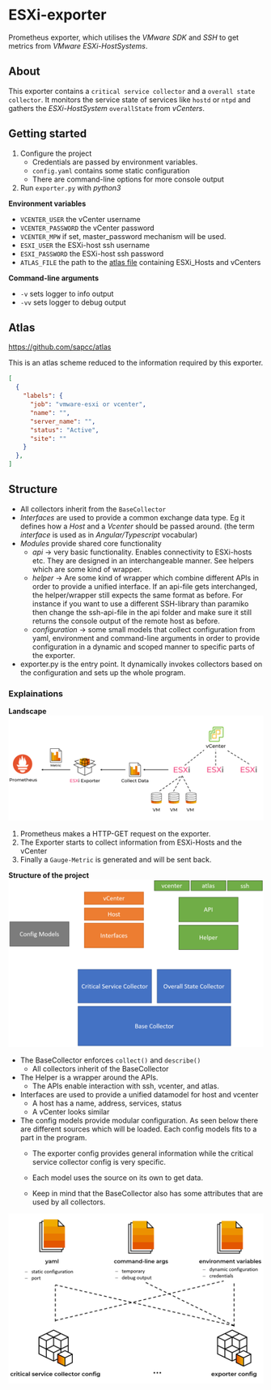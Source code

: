 # ESXi-exporter
Prometheus exporter, which utilises the _VMware SDK_ and _SSH_ to get metrics from _VMware ESXi-HostSystems_.

## About
This exporter contains a `critical service collector` and a `overall state collector`. It monitors the service state of services like `hostd` or `ntpd` and gathers the _ESXi-HostSystem_ `overallState` from _vCenters_. 


## Getting started

1. Configure the project
    - Credentials are passed by environment variables.
    - `config.yaml` contains some static configuration
    - There are command-line options for more console output
2. Run `exporter.py` with _python3_

**Environment variables**
- `VCENTER_USER` the vCenter username
- `VCENTER_PASSWORD` the vCenter password
- `VCENTER_MPW` if set, master_password mechanism will be used.
- `ESXI_USER` the ESXi-host ssh username
- `ESXI_PASSWORD` the ESXi-host ssh password
- `ATLAS_FILE` the path to the [atlas file](https://github.com/sapcc/atlas) containing ESXi_Hosts and vCenters

**Command-line arguments**
- `-v` sets logger to info output
- `-vv` sets logger to debug output

## Atlas
https://github.com/sapcc/atlas

This is an atlas scheme reduced to the information required by this exporter.

```json
[
  {
    "labels": {
      "job": "vmware-esxi or vcenter",
      "name": "",
      "server_name": "",
      "status": "Active",
      "site": ""
    }
  },
]
```

## Structure

- All collectors inherit from the `BaseCollector`
- _Interfaces_ are used to provide a common exchange data type. Eg it defines how a _Host_ and a _Vcenter_ should be passed around. (the term _interface_ is used as in _Angular/Typescript_ vocabular)  
- _Modules_ provide shared core functionality
    - _api_ &rarr; very basic functionality. Enables connectivity to ESXi-hosts etc. They are designed in an interchangeable manner. See helpers which are some kind of wrapper.
    - _helper_ &rarr; Are some kind of wrapper which combine different APIs in order to provide a unified interface. If an api-file gets interchanged, the helper/wrapper still expects the same format as before. For instance if you want to use a different SSH-library than paramiko then change the ssh-api-file in the api folder and make sure it still returns the console output of the remote host as before.
    - _configuration_ &rarr; some small models that collect configuration from yaml, environment and command-line arguments in order to provide configuration in a dynamic and scoped manner to specific parts of the exporter.
- exporter.py is the entry point. It dynamically invokes collectors based on the configuration and sets up the whole program.


### Explainations


**Landscape**
![](assets/2021-03-30-10-31-58.png)

1. Prometheus makes a HTTP-GET request on the exporter.
2. The Exporter starts to collect information from ESXi-Hosts and the vCenter
3. Finally a `Gauge-Metric` is generated and will be sent back.



**Structure of the project**
![project structure](assets/2021-03-30-10-29-08.png)

- The BaseCollector enforces `collect()` and `describe()`
  - All collectors inherit of the BaseCollector
- The Helper is a wrapper around the APIs.
  - The APIs enable interaction with ssh, vcenter, and atlas.
- Interfaces are used to provide a unified datamodel for host and vcenter
  - A host has a name, address, services, status
  - A vCenter looks similar
- The config models provide modular configuration. As seen below there are different sources which will be loaded. Each config models fits to a part in the program.
  - The exporter config provides general information while the critical service collector config is very specific.

  - Each model uses the source on its own to get data.
  - Keep in mind that the BaseCollector also has some attributes that are used by all collectors.


![configuration modells](assets/2021-03-30-10-45-28.png)
